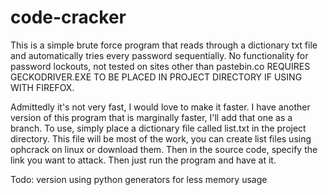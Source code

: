 # code-cracker
This is a simple brute force program that reads through a dictionary txt file and automatically tries every password sequentially. 
No functionality for password lockouts, not tested on sites other than pastebin.co
REQUIRES GECKODRIVER.EXE TO BE PLACED IN PROJECT DIRECTORY IF USING WITH FIREFOX.

Admittedly it's not very fast, I would love to make it faster. I have another version of this program that is marginally faster, I'll add that one as a branch.
To use, simply place a dictionary file called list.txt in the project directory. This file will be most of the work, you can create list files using ophcrack on linux
or download them. Then in the source code, specify the link you want to attack. Then just run the program and have at it.

Todo: version using python generators for less memory usage
